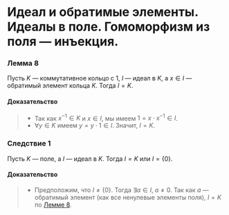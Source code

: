 # Идеал и обратимые элементы. Идеалы в поле. Гомоморфизм из поля — инъекция.

### **Лемма 8**

Пусть $K$ — коммутативное кольцо с $1$, $I$ — идеал в $K$,
а $x \in I$ — обратимый элемент кольца $K$.
Тогда $I = K$.

#### **Доказательство**

> + Так как $x^{-1} \in K$ и $x \in I$,
>   мы имеем $1 = x \cdot x^{-1} \in I$.
> + $\forall y \in K$ имеем $y = y \cdot 1 \in I$.
>   Значит, $I = K$.

### **Следствие 1**

Пусть $K$ — поле, а $I$ — идеал в $K$.
Тогда $I = K$ или $I = \{0\}$.

#### **Доказательство**

> + Предположим, что $I \neq \{0\}$.
>   Тогда $\exists a \in I, \; a \neq 0$.
>   Так как $a$ — обратимый элемент (как все ненулевые элементы поля),
>   $I = K$ по [Лемме 8](09.md#лемма-8).
